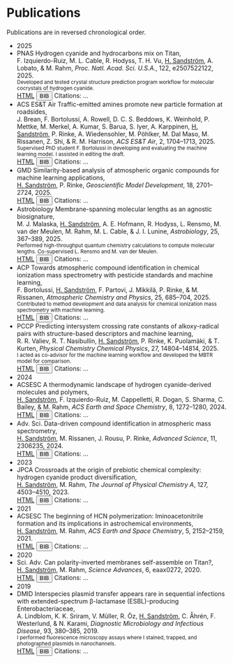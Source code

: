 
# Publications
Publications are in reversed chronological order.


<ul class="pub-list">

<!-- 2025 -->
<li class="pub-year-divider">2025</li>

<li class="pub-entry" data-doi="10.1073/pnas.2507522122">
  <span class="pub-badge">PNAS</span> Hydrogen cyanide and hydrocarbons mix on Titan,<br>
  F. Izquierdo-Ruiz, M. L. Cable, R. Hodyss, T. H. Vu, <span class="author-underline">H. Sandström</span>, A. Lobato, & M. Rahm, <em>Proc. Natl. Acad. Sci. U.S.A.</em>, 122, e2507522122, 2025.<br>
  <small>Developed and tested crystal structure prediction program workflow for molecular cocrystals of hydrogen cyanide.</small>
  <div class="pub-buttons">
    <a class="doi-button" href="https://doi.org/10.1073/pnas.2507522122" target="_blank">HTML</a>
    <button class="bib-button" data-bib="pnas_2025">BIB</button>
    <span class="citation-count">Citations: <span class="count">...</span></span>
  </div>
</li>

<li class="pub-entry" data-doi="10.1021/acsestair.5c00119">
  <span class="pub-badge">ACS ES&T Air</span> Traffic-emitted amines promote new particle formation at roadsides,<br>
  J. Brean, F. Bortolussi, A. Rowell, D. C. S. Beddows, K. Weinhold, P. Mettke, M. Merkel, A. Kumar, S. Barua, S. Iyer, A. Karppinen, <span class="author-underline">H. Sandström</span>, P. Rinke, A. Wiedensohler, M. Pöhlker, M. Dal Maso, M. Rissanen, Z. Shi, & R. M. Harrison, <em>ACS ES&T Air</em>, 2, 1704–1713, 2025.<br>
  <small>Supervised PhD student F. Bortolussi in developing and evaluating the machine learning model. I assisted in editing the draft.</small>
  <div class="pub-buttons">
    <a class="doi-button" href="https://doi.org/10.1021/acsestair.5c00119" target="_blank">HTML</a>
    <button class="bib-button" data-bib="acsest_air_2025">BIB</button>
    <span class="citation-count">Citations: <span class="count">...</span></span>
  </div>
</li>

<li class="pub-entry" data-doi="10.5194/gmd-18-2701-2025">
  <span class="pub-badge">GMD</span> Similarity-based analysis of atmospheric organic compounds for machine learning applications,<br>
  <span class="author-underline">H. Sandström</span>, P. Rinke, <em>Geoscientific Model Development</em>, 18, 2701–2724, 2025.<br>
  <div class="pub-buttons">
    <a class="doi-button" href="https://doi.org/10.5194/gmd-18-2701-2025" target="_blank">HTML</a>
    <button class="bib-button" data-bib="gmd_2025">BIB</button>
    <span class="citation-count">Citations: <span class="count">...</span></span>
  </div>
</li>

<li class="pub-entry" data-doi="10.1089/ast.2024.0125">
  <span class="pub-badge">Astrobiology</span> Membrane-spanning molecular lengths as an agnostic biosignature,<br>
  M. J. Malaska, <span class="author-underline">H. Sandström</span>, A. E. Hofmann, R. Hodyss, L. Rensmo, M. van der Meulen, M. Rahm, M. L. Cable, & J. I. Lunine, <em>Astrobiology</em>, 25, 367–389, 2025.<br>
  <small>Performed high-throughput quantum chemistry calculations to compute molecular lengths. Co-supervised L. Rensmo and M. van der Meulen.</small>
  <div class="pub-buttons">
    <a class="doi-button" href="https://doi.org/10.1089/ast.2024.0125" target="_blank">HTML</a>
    <button class="bib-button" data-bib="astrobiology_2025">BIB</button>
    <span class="citation-count">Citations: <span class="count">...</span></span>
  </div>
</li>

<li class="pub-entry" data-doi="10.5194/acp-25-685-2025">
  <span class="pub-badge">ACP</span> Towards atmospheric compound identification in chemical ionization mass spectrometry with pesticide standards and machine learning,<br>
  F. Bortolussi, <span class="author-underline">H. Sandström</span>, F. Partovi, J. Mikkilä, P. Rinke, & M. Rissanen, <em>Atmospheric Chemistry and Physics</em>, 25, 685–704, 2025.<br>
  <small>Contributed to method development and data analysis for chemical ionization mass spectrometry with machine learning.</small>
  <div class="pub-buttons">
    <a class="doi-button" href="https://doi.org/10.5194/acp-25-685-2025" target="_blank">HTML</a>
    <button class="bib-button" data-bib="acp_2025">BIB</button>
    <span class="citation-count">Citations: <span class="count">...</span></span>
  </div>
</li>

<li class="pub-entry" data-doi="10.1039/D5CP01101A">
  <span class="pub-badge">PCCP</span> Predicting intersystem crossing rate constants of alkoxy-radical pairs with structure-based descriptors and machine learning,<br>
  R. R. Valiev, R. T. Nasibullin, <span class="author-underline">H. Sandström</span>, P. Rinke, K. Puolamäki, & T. Kurten, <em>Physical Chemistry Chemical Physics</em>, 27, 14804–14814, 2025.<br>
  <small>I acted as co-advisor for the machine learning workflow and developed the MBTR model for comparison.</small>
  <div class="pub-buttons">
    <a class="doi-button" href="https://doi.org/10.1039/D5CP01101A" target="_blank">HTML</a>
    <button class="bib-button" data-bib="pccp_2025">BIB</button>
    <span class="citation-count">Citations: <span class="count">...</span></span>
  </div>
</li>

<!-- 2024 -->
<li class="pub-year-divider">2024</li>

<li class="pub-entry" data-doi="10.1021/acsearthspacechem.4c00088">
  <span class="pub-badge">ACSESC</span> A thermodynamic landscape of hydrogen cyanide-derived molecules and polymers,<br>
  <span class="author-underline">H. Sandström</span>, F. Izquierdo-Ruiz, M. Cappelletti, R. Dogan, S. Sharma, C. Bailey, & M. Rahm, <em>ACS Earth and Space Chemistry</em>, 8, 1272–1280, 2024.<br>
  <div class="pub-buttons">
    <a class="doi-button" href="https://doi.org/10.1021/acsearthspacechem.4c00088" target="_blank">HTML</a>
    <button class="bib-button" data-bib="acsearth_2024">BIB</button>
    <span class="citation-count">Citations: <span class="count">...</span></span>
  </div>
</li>

<li class="pub-entry" data-doi="10.1002/advs.202306235">
  <span class="pub-badge">Adv. Sci.</span> Data-driven compound identification in atmospheric mass spectrometry,<br>
  <span class="author-underline">H. Sandström</span>, M. Rissanen, J. Rousu, P. Rinke, <em>Advanced Science</em>, 11, 2306235, 2024.<br>
  <div class="pub-buttons">
    <a class="doi-button" href="https://doi.org/10.1002/advs.202306235" target="_blank">HTML</a>
    <button class="bib-button" data-bib="adv_sci_2024">BIB</button>
    <span class="citation-count">Citations: <span class="count">...</span></span>
  </div>
</li>

<!-- 2023 -->
<li class="pub-year-divider">2023</li>

<li class="pub-entry" data-doi="10.1021/acs.jpca.3c01504">
  <span class="pub-badge">JPCA</span> Crossroads at the origin of prebiotic chemical complexity: hydrogen cyanide product diversification,<br>
  <span class="author-underline">H. Sandström</span>, M. Rahm, <em>The Journal of Physical Chemistry A</em>, 127, 4503–4510, 2023.<br>
  <div class="pub-buttons">
    <a class="doi-button" href="https://doi.org/10.1021/acs.jpca.3c01504" target="_blank">HTML</a>
    <button class="bib-button" data-bib="jpca_2023">BIB</button>
    <span class="citation-count">Citations: <span class="count">...</span></span>
  </div>
</li>

<!-- 2021 -->
<li class="pub-year-divider">2021</li>

<li class="pub-entry" data-doi="10.1021/acsearthspacechem.1c00195">
  <span class="pub-badge">ACSESC</span> The beginning of HCN polymerization: Iminoacetonitrile formation and its implications in astrochemical environments,<br>
  <span class="author-underline">H. Sandström</span>, M. Rahm, <em>ACS Earth and Space Chemistry</em>, 5, 2152–2159, 2021.<br>
  <div class="pub-buttons">
    <a class="doi-button" href="https://doi.org/10.1021/acsearthspacechem.1c00195" target="_blank">HTML</a>
    <button class="bib-button" data-bib="acsearth_2021">BIB</button>
    <span class="citation-count">Citations: <span class="count">...</span></span>
  </div>
</li>

<!-- 2020 -->
<li class="pub-year-divider">2020</li>

<li class="pub-entry" data-doi="10.1126/sciadv.aax0272">
  <span class="pub-badge">Sci. Adv.</span> Can polarity-inverted membranes self-assemble on Titan?,<br>
  <span class="author-underline">H. Sandström</span>, M. Rahm, <em>Science Advances</em>, 6, eaax0272, 2020.<br>
  <div class="pub-buttons">
    <a class="doi-button" href="https://doi.org/10.1126/sciadv.aax0272" target="_blank">HTML</a>
    <button class="bib-button" data-bib="sciadv_2020">BIB</button>
    <span class="citation-count">Citations: <span class="count">...</span></span>
  </div>
</li>

<!-- 2019 -->
<li class="pub-year-divider">2019</li>

<li class="pub-entry" data-doi="10.1016/j.diagmicrobio.2018.10.014">
  <span class="pub-badge">DMID</span> Interspecies plasmid transfer appears rare in sequential infections with extended-spectrum β-lactamase (ESBL)-producing Enterobacteriaceae,<br>
  A. Lindblom, K. K. Sriram, V. Müller, R. Öz, <span class="author-underline">H. Sandström</span>, C. Åhrén, F. Westerlund, & N. Karami, <em>Diagnostic Microbiology and Infectious Disease</em>, 93, 380–385, 2019.<br>
  <small>I performed fluorescence microscopy assays where I stained, trapped, and photographed plasmids in nanochannels.</small>
  <div class="pub-buttons">
    <a class="doi-button" href="https://doi.org/10.1016/j.diagmicrobio.2018.10.014" target="_blank">HTML</a>
    <button class="bib-button" data-bib="dmid_2019">BIB</button>
    <span class="citation-count">Citations: <span class="count">...</span></span>
  </div>
</li>

</ul>

<!-- Style for underlined name -->
<style>
.author-underline {
  text-decoration: underline;
}
</style>

<!-- Inline BibTeX Download Script -->
<script>
const bibEntries = {
  pnas_2025: `@article{Izquierdo-Ruiz2025,
author = {F. Izquierdo-Ruiz and M. L. Cable and R. Hodyss and T. H. Vu and H. Sandström and A. Lobato and M. Rahm},
title = {Hydrogen cyanide and hydrocarbons mix on Titan},
journal = {Proc. Natl. Acad. Sci. U.S.A.},
year = {2025},
volume = {122},
pages = {e2507522122},
doi = {10.1073/pnas.2507522122}
}`,
  acsest_air_2025: `@article{Brean2025,
author = {J. Brean and F. Bortolussi and A. Rowell and D. C. S. Beddows and K. Weinhold and P. Mettke and M. Merkel and A. Kumar and S. Barua and S. Iyer and A. Karppinen and H. Sandström and P. Rinke and A. Wiedensohler and M. Pöhlker and M. Dal Maso and M. Rissanen and Z. Shi and R. M. Harrison},
title = {Traffic-Emitted Amines Promote New Particle Formation at Roadsides},
journal = {ACS ES&T Air},
year = {2025},
volume = {2},
pages = {1704--1713},
doi = {10.1021/acsestair.5c00119}
}`,
  gmd_2025: `@article{Sandstrom2025GMD,
author = {H. Sandström and P. Rinke},
title = {Similarity-based analysis of atmospheric organic compounds for machine learning applications},
journal = {Geoscientific Model Development},
year = {2025},
volume = {18},
pages = {2701--2724},
doi = {10.5194/gmd-18-2701-2025}
}`,
  astrobiology_2025: `@article{Malaska2025,
author = {M. J. Malaska and H. Sandström and A. E. Hofmann and R. Hodyss and L. Rensmo and M. van der Meulen and M. Rahm and M. L. Cable and J. I. Lunine},
title = {Membrane-Spanning Molecular Lengths as an Agnostic Biosignature},
journal = {Astrobiology},
year = {2025},
volume = {25},
pages = {367--389},
doi = {10.1089/ast.2024.0125}
}`,
  acp_2025: `@article{Bortolussi2025ACP,
author = {F. Bortolussi and H. Sandström and F. Partovi and J. Mikkilä and P. Rinke and M. Rissanen},
title = {Towards atmospheric compound identification in chemical ionization mass spectrometry with pesticide standards and machine learning},
journal = {Atmospheric Chemistry and Physics},
year = {2025},
volume = {25},
pages = {685--704},
doi = {10.5194/acp-25-685-2025}
}`,
  pccp_2025: `@article{Valiev2025,
author = {R. R. Valiev and R. T. Nasibullin and H. Sandström and P. Rinke and K. Puolamäki and T. Kurten},
title = {Predicting Intersystem Crossing Rate Constants of Alkoxy-Radical Pairs with Structure-Based Descriptors and Machine Learning},
journal = {Physical Chemistry Chemical Physics},
year = {2025},
volume = {27},
pages = {14804--14814},
doi = {10.1039/D5CP01101A}
}`,
  acsearth_2024: `@article{Sandstrom2024ACSESC,
author = {H. Sandström and F. Izquierdo-Ruiz and M. Cappelletti and R. Dogan and S. Sharma and C. Bailey and M. Rahm},
title = {A Thermodynamic Landscape of Hydrogen Cyanide-Derived Molecules and Polymers},
journal = {ACS Earth and Space Chemistry},
year = {2024},
volume = {8},
pages = {1272--1280},
doi = {10.1021/acsearthspacechem.4c00088}
}`,
  adv_sci_2024: `@article{Sandstrom2024AdvSci,
author = {H. Sandström and M. Rissanen and J. Rousu and P. Rinke},
title = {Data‐Driven Compound Identification in Atmospheric Mass Spectrometry},
journal = {Advanced Science},
year = {2024},
volume = {11},
pages = {2306235},
doi = {10.1002/advs.202306235}
}`,
  jpca_2023: `@article{Sandstrom2023JPCA,
author = {H. Sandström and M. Rahm},
title = {Crossroads at the origin of prebiotic chemical complexity: Hydrogen cyanide product diversification},
journal = {The Journal of Physical Chemistry A},
year = {2023},
volume = {127},
pages = {4503--4510},
doi = {10.1021/acs.jpca.3c01504}
}`,
  acsearth_2021: `@article{Sandstrom2021ACSESC,
author = {H. Sandström and M. Rahm},
title = {The beginning of HCN polymerization: Iminoacetonitrile formation and its implications in astrochemical environments},
journal = {ACS Earth and Space Chemistry},
year = {2021},
volume = {5},
pages = {2152--2159},
doi = {10.1021/acsearthspacechem.1c00195}
}`,
  sciadv_2020: `@article{Sandstrom2020SciAdv,
author = {H. Sandström and M. Rahm},
title = {Can polarity-inverted membranes self-assemble on Titan?},
journal = {Science Advances},
year = {2020},
volume = {6},
pages = {eaax0272},
doi = {10.1126/sciadv.aax0272}
}`,
  dmid_2019: `@article{Lindblom2019,
author = {A. Lindblom and K. K. Sriram and V. Müller and R. Öz and H. Sandström and C. Åhrén and F. Westerlund and N. Karami},
title = {Interspecies plasmid transfer appears rare in sequential infections with extended-spectrum β-lactamase (ESBL)-producing Enterobacteriaceae},
journal = {Diagnostic Microbiology and Infectious Disease},
year = {2019},
volume = {93},
pages = {380--385},
doi = {10.1016/j.diagmicrobio.2018.10.014}
}`;

// BibTeX download
document.querySelectorAll('.bib-button').forEach(button => {
  button.addEventListener('click', () => {
    const key = button.dataset.bib;
    if (!bibEntries[key]) return alert("BibTeX entry not found!");
    const blob = new Blob([bibEntries[key]], { type: 'text/plain' });
    const url = URL.createObjectURL(blob);
    const a = document.createElement('a');
    a.href = url;
    a.download = key + '.bib';
    document.body.appendChild(a);
    a.click();
    document.body.removeChild(a);
    URL.revokeObjectURL(url);
  });
});

// CrossRef citation counts
document.querySelectorAll('.pub-entry').forEach(entry => {
  const doi = entry.dataset.doi;
  fetch(`https://api.crossref.org/works/${doi}`)
    .then(res => res.json())
    .then(data => {
      const countSpan = entry.querySelector('.citation-count .count');
      if (data.message && data.message['is-referenced-by-count'] !== undefined) {
        countSpan.textContent = data.message['is-referenced-by-count'];
      } else {
        countSpan.textContent = '0';
      }
    })
    .catch(() => {
      entry.querySelector('.citation-count .count').textContent = '0';
    });
});
</script>

